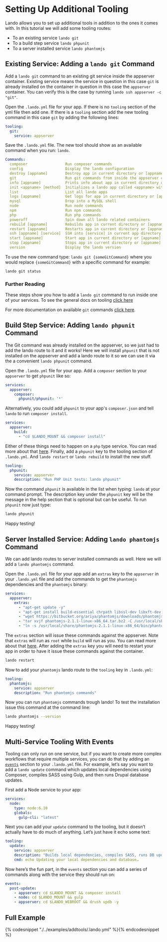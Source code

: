 Setting Up Additional Tooling
=============================

Lando allows you to set up additional tools in addition to the ones it comes with.  In this tutorial we will add some tooling routes:

*   To an existing service `lando git`
*   To a build step service `lando phpunit`
*   To a server installed service `lando phantomjs`

Existing Service: Adding a `lando git` Command
----------------------------------------------

Add a `lando git` command to an existing git service inside the appserver container. Existing service means the service in question in this case `git` is already installed on the container in question in this case the `appserver` container. You can verify this is the case by running `lando ssh appserver -c "git"`.

Open the `.lando.yml` file for your app. If there is no `tooling` section of the yml file then add one. If there is a `tooling` section add the new tooling command in this case `git` by adding the following lines:

```yml
tooling:
  git:
    service: appserver
```

Save the `.lando.yml` file. The new tool should show as an available command when you run: `lando`.

```yaml
Commands:
  composer                 Run composer commands
  config                   Display the lando configuration
  destroy [appname]        Destroy app in current directory or [appname]
  git                      Run git commands from inside the appserver container. For example lando git status
  info [appname]           Prints info about app in current directory or [appname]
  init <appname> [method]  Initializes a lando app called <appname> with optional [method]
  list                     List all lando apps
  logs [appname]           Get logs for app in current directory or [appname]
  mysql                    Drop into a MySQL shell
  node                     Run node commands
  npm                      Run npm commands
  php                      Run php commands
  poweroff                 Spin down all lando related containers
  rebuild [appname]        Rebuilds app in current directory or [appname]
  restart [appname]        Restarts app in current directory or [appname]
  ssh [appname] [service]  SSH into [service] in current app directory or [appname]
  start [appname]          Start app in current directory or [appname]
  stop [appname]           Stops app in current directory or [appname]
  version                  Display the lando version
```

To use the new command type: `lando git {someGitCommand}` where you would replace `{someGitCommand}` with a specific command for example:

```bash
lando git status
```

### Further Reading

These steps show you how to add a `lando git` command to run inside one of your services. To see the general docs on tooling [click here](https://docs.lndo.io/config/tooling.html)

For more documentation on available `git` commands [click here](https://git-scm.com/docs).

Build Step Service: Adding `lando phpunit` Command
--------------------------------------------------

The Git command was already installed on the appserver, so we just had to add the lando route to it and it works! Here we will install `phpunit` that is not installed on the appserver and add a lando route to it so we can use it via the a convenient `lando phpunit` command.

Open the `.lando.yml` file for your app. Add a `composer` section to your `appserver` to get `phpunit` like so:

```yml
services:
  appserver:
    composer:
      phpunit/phpunit: '*'
```

Alternatively, you could add `phpunit` to your app's `composer.json` and tell `lando` to run `composer install`.

```yml
services:
  appserver:
    build:
      - "cd $LANDO_MOUNT && composer install"
```

Either of these things need to happen on a `php` type service. You can read more about that [here](./../services/php.md). Finally, add a `phpunit` key to the tooling section of `.lando.yml`. And `lando restart` or `lando rebuild` to install the new stuff.

```yml
tooling:
  phpunit:
    service: appserver
    description: "Run PHP Unit tests: lando phpunit"
```

Now the command `phpunit` is available in the list when typing: `lando` at your command prompt. The description key under the `phpunit` key will be the message in the help section that is optional but can be useful. To run `phpunit` now just type:

```bash
lando phpunit
```

Happy testing!

Server Installed Service: Adding `lando phantomjs` Command
----------------------------------------------------------

We can add lando routes to server installed commands as well.  Here we will add a `lando phantomjs` command.

Open the `.lando.yml` file for your app add an `extras` key to the `appserver` in your `.lando.yml` file and add the commands to get the `phantomjs` dependencies and the `phantomjs` binary:

```yml
services:
  appserver:
    extras:
      - "apt-get update -y"
      - "apt-get install build-essential chrpath libssl-dev libxft-dev libfreetype6-dev libfreetype6 libfontconfig1-dev libfontconfig1 -y"
      - "wget https://bitbucket.org/ariya/phantomjs/downloads/phantomjs-2.1.1-linux-x86_64.tar.bz2"
      - "tar xvjf phantomjs-2.1.1-linux-x86_64.tar.bz2 -C /usr/local/share/"
      - "ln -s /usr/local/share/phantomjs-2.1.1-linux-x86_64/bin/phantomjs /usr/local/bin/"
```

The `extras` section will issue these commands against the appserver. Note that `extras` will run as `root` while `build` will run as you. You can read more about that [here](https://docs.lndo.io/config/services.html#build-steps). After adding the `extras` key you will need to restart your app in order to have it issue these commands against the container.

```bash
lando restart
```

Now to add your `phantomjs` lando route to the `tooling` key in `.lando.yml`:

```yml
tooling:
  phantomjs:
    service: appserver
    description: "Run phantomjs commands"
```

Now you can run `phantomjs` commands trough lando! To test the installation issue this command at the command line:

```bash
lando phantomjs --version
```

Happy testing!

Multi-Service Tooling With Events
---------------------------------

Tooling can only run on one service, but if you want to create more complex workflows that require multiple services, you can do that by adding an [`events`](./../config/events.md) section to your `.lando.yml` file. For example, let’s say you want to add a `lando update` command which updates local dependencies using Composer, compiles SASS using Gulp, and then runs Drupal database updates.

First add a Node service to your app:

```yml
services:
  node:
    type: node:6.10
    globals:
      gulp-cli: "latest"
 ```
 
Next you can add your `update` command to the tooling, but it doesn’t actually have to do much of anything. Let’s just have it echo some text:

```yml
tooling:
  update:
    service: appserver
    description: "Builds local dependencies, compiles SASS, runs DB updates"
    cmd: echo Updating your local dependencies and database…
```

Now here’s the fun part, in the `events` section you can add a series of commands along with the service they should run on:

```yml
events:
  post-update:
    - appserver: cd $LANDO_MOUNT && composer install
    - node: cd $LANDO_MOUNT && gulp
    - appserver: cd $LANDO_WEBROOT && drush updb -y
```

Full Example
------------

{% codesnippet "./../examples/addtools/.lando.yml" %}{% endcodesnippet %}
